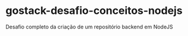 # gostack-desafio-conceitos-nodejs
 Desafio completo da criação de um repositório backend em NodeJS
